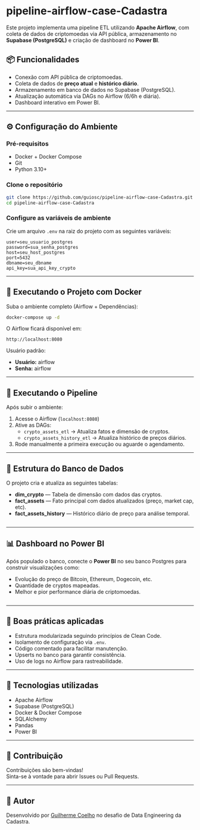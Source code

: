 # pipeline-airflow-case-Cadastra

Este projeto implementa uma pipeline ETL utilizando **Apache Airflow**, com coleta de dados de criptomoedas via API pública, armazenamento no **Supabase (PostgreSQL)** e criação de dashboard no **Power BI**.

## 📦 Funcionalidades
- Conexão com API pública de criptomoedas.
- Coleta de dados de **preço atual** e **histórico diário**.
- Armazenamento em banco de dados no Supabase (PostgreSQL).
- Atualização automática via DAGs no Airflow (6/6h e diária).
- Dashboard interativo em Power BI.

---

## ⚙️ Configuração do Ambiente

### Pré-requisitos
- Docker + Docker Compose
- Git
- Python 3.10+

### Clone o repositório
```bash
git clone https://github.com/guiosc/pipeline-airflow-case-Cadastra.git
cd pipeline-airflow-case-Cadastra
```

### Configure as variáveis de ambiente

Crie um arquivo `.env` na raiz do projeto com as seguintes variáveis:

```env
user=seu_usuario_postgres
password=sua_senha_postgres
host=seu_host_postgres
port=5432
dbname=seu_dbname
api_key=sua_api_key_crypto
```

---

## 🐳 Executando o Projeto com Docker

Suba o ambiente completo (Airflow + Dependências):
```bash
docker-compose up -d
```

O Airflow ficará disponível em:
```
http://localhost:8080
```

Usuário padrão:
- **Usuário:** airflow
- **Senha:** airflow

---

## 🚀 Executando o Pipeline

Após subir o ambiente:
1. Acesse o Airflow (`localhost:8080`)
2. Ative as DAGs:
   - `crypto_assets_etl` → Atualiza fatos e dimensão de cryptos.
   - `crypto_assets_history_etl` → Atualiza histórico de preços diários.
3. Rode manualmente a primeira execução ou aguarde o agendamento.

---

## 💄 Estrutura do Banco de Dados

O projeto cria e atualiza as seguintes tabelas:

- **dim_crypto** — Tabela de dimensão com dados das cryptos.
- **fact_assets** — Fato principal com dados atualizados (preço, market cap, etc).
- **fact_assets_history** — Histórico diário de preço para análise temporal.

<img href='https://github.com/guiosc/pipeline-airflow-case-Cadastra/blob/main/dashboard/tabelas-Supabase.png'>

---

## 📊 Dashboard no Power BI

Após populado o banco, conecte o **Power BI** no seu banco Postgres para construir visualizações como:
- Evolução do preço de Bitcoin, Ethereum, Dogecoin, etc.
- Quantidade de cryptos mapeadas.
- Melhor e pior performance diária de criptomoedas.

<img href='https://github.com/guiosc/pipeline-airflow-case-Cadastra/blob/main/dashboard/dashboard-Crypto.png'>

---

## 🧹 Boas práticas aplicadas

- Estrutura modularizada seguindo princípios de Clean Code.
- Isolamento de configuração via `.env`.
- Código comentado para facilitar manutenção.
- Upserts no banco para garantir consistência.
- Uso de logs no Airflow para rastreabilidade.

---

## 📄 Tecnologias utilizadas
- Apache Airflow
- Supabase (PostgreSQL)
- Docker & Docker Compose
- SQLAlchemy
- Pandas
- Power BI

---

## 🤝 Contribuição

Contribuições são bem-vindas!  
Sinta-se à vontade para abrir Issues ou Pull Requests.

---

## 🧐 Autor

Desenvolvido por [Guilherme Coelho](https://www.linkedin.com/in/guilherme-coelho-data-engineer/) no desafio de Data Engineering da Cadastra.

